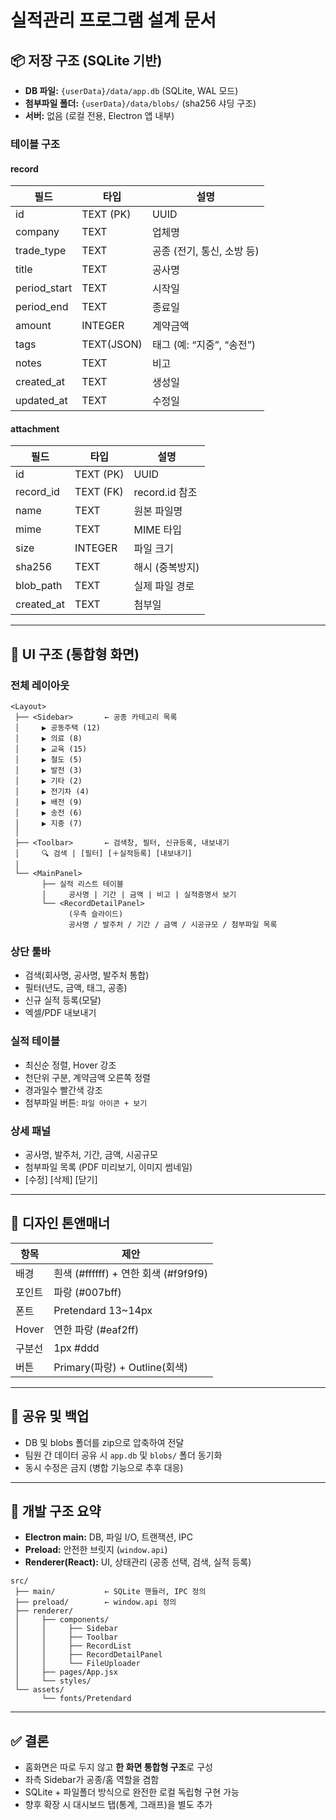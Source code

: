 # 실적관리 프로그램 설계 문서

## 📦 저장 구조 (SQLite 기반)

* **DB 파일:** `{userData}/data/app.db` (SQLite, WAL 모드)
* **첨부파일 폴더:** `{userData}/data/blobs/` (sha256 샤딩 구조)
* **서버:** 없음 (로컬 전용, Electron 앱 내부)

### 테이블 구조

#### record

| 필드           | 타입         | 설명                 |
| ------------ | ---------- | ------------------ |
| id           | TEXT (PK)  | UUID               |
| company      | TEXT       | 업체명                |
| trade_type   | TEXT       | 공종 (전기, 통신, 소방 등)  |
| title        | TEXT       | 공사명                |
| period_start | TEXT       | 시작일                |
| period_end   | TEXT       | 종료일                |
| amount       | INTEGER    | 계약금액               |
| tags         | TEXT(JSON) | 태그 (예: “지중”, “송전”) |
| notes        | TEXT       | 비고                 |
| created_at   | TEXT       | 생성일                |
| updated_at   | TEXT       | 수정일                |

#### attachment

| 필드         | 타입        | 설명           |
| ---------- | --------- | ------------ |
| id         | TEXT (PK) | UUID         |
| record_id  | TEXT (FK) | record.id 참조 |
| name       | TEXT      | 원본 파일명       |
| mime       | TEXT      | MIME 타입      |
| size       | INTEGER   | 파일 크기        |
| sha256     | TEXT      | 해시 (중복방지)    |
| blob_path  | TEXT      | 실제 파일 경로     |
| created_at | TEXT      | 첨부일          |

---

## 🧭 UI 구조 (통합형 화면)

### 전체 레이아웃

```
<Layout>
 ├── <Sidebar>       ← 공종 카테고리 목록
 │     ▶ 공동주택 (12)
 │     ▶ 의료 (8)
 │     ▶ 교육 (15)
 │     ▶ 철도 (5)
 │     ▶ 발전 (3)
 │     ▶ 기타 (2)
 │     ▶ 전기차 (4)
 │     ▶ 배전 (9)
 │     ▶ 송전 (6)
 │     ▶ 지중 (7)
 │
 ├── <Toolbar>       ← 검색창, 필터, 신규등록, 내보내기
 │     🔍 검색 | [필터] [＋실적등록] [내보내기]
 │
 └── <MainPanel>
       ├── 실적 리스트 테이블
       │     공사명 | 기간 | 금액 | 비고 | 실적증명서 보기
       └── <RecordDetailPanel>
             (우측 슬라이드)
             공사명 / 발주처 / 기간 / 금액 / 시공규모 / 첨부파일 목록
```

### 상단 툴바

* 검색(회사명, 공사명, 발주처 통합)
* 필터(년도, 금액, 태그, 공종)
* 신규 실적 등록(모달)
* 엑셀/PDF 내보내기

### 실적 테이블

* 최신순 정렬, Hover 강조
* 천단위 구분, 계약금액 오른쪽 정렬
* 경과일수 빨간색 강조
* 첨부파일 버튼: `파일 아이콘 + 보기`

### 상세 패널

* 공사명, 발주처, 기간, 금액, 시공규모
* 첨부파일 목록 (PDF 미리보기, 이미지 썸네일)
* [수정] [삭제] [닫기]

---

## 🎨 디자인 톤앤매너

| 항목    | 제안                             |
| ----- | ------------------------------ |
| 배경    | 흰색 (#ffffff) + 연한 회색 (#f9f9f9) |
| 포인트   | 파랑 (#007bff)                   |
| 폰트    | Pretendard 13~14px             |
| Hover | 연한 파랑 (#eaf2ff)                |
| 구분선   | 1px #ddd                       |
| 버튼    | Primary(파랑) + Outline(회색)      |

---

## 💾 공유 및 백업

* DB 및 blobs 폴더를 zip으로 압축하여 전달
* 팀원 간 데이터 공유 시 `app.db` 및 `blobs/` 폴더 동기화
* 동시 수정은 금지 (병합 기능으로 추후 대응)

---

## 🚀 개발 구조 요약

* **Electron main:** DB, 파일 I/O, 트랜잭션, IPC
* **Preload:** 안전한 브릿지 (`window.api`)
* **Renderer(React):** UI, 상태관리 (공종 선택, 검색, 실적 등록)

```
src/
 ├── main/           ← SQLite 핸들러, IPC 정의
 ├── preload/        ← window.api 정의
 ├── renderer/
 │     ├── components/
 │     │     ├── Sidebar
 │     │     ├── Toolbar
 │     │     ├── RecordList
 │     │     ├── RecordDetailPanel
 │     │     └── FileUploader
 │     ├── pages/App.jsx
 │     └── styles/
 └── assets/
       └── fonts/Pretendard
```

---

## ✅ 결론

* 홈화면은 따로 두지 않고 **한 화면 통합형 구조**로 구성
* 좌측 Sidebar가 공종/홈 역할을 겸함
* SQLite + 파일폴더 방식으로 완전한 로컬 독립형 구현 가능
* 향후 확장 시 대시보드 탭(통계, 그래프)을 별도 추가
